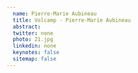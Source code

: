 ```yaml
---
  name: Pierre-Marie Aubineau
  title: Volcamp - Pierre-Marie Aubineau
  abstract: 
  twitter: none
  photo: 21.jpg
  linkedin: none
  keynotes: false
  sitemap: false
---
```

